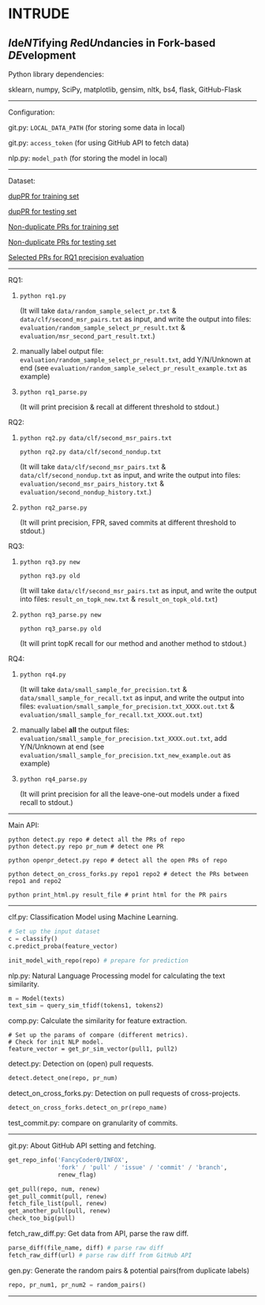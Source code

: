 # INTRUDE

## *I*de*NT*ifying *R*ed*U*ndancies in Fork-based *DE*velopment


Python library dependencies:

sklearn, numpy, SciPy, matplotlib, gensim, nltk, bs4, flask, GitHub-Flask

---

Configuration:

git.py: `LOCAL_DATA_PATH` (for storing some data in local)

git.py: `access_token` (for using GitHub API to fetch data)

nlp.py: `model_path` (for storing the model in local)

---

Dataset:

[dupPR for training set](https://github.com/FancyCoder0/INTRUDE/blob/master/data/clf/first_msr_pairs.txt)

[dupPR for testing set](https://github.com/FancyCoder0/INTRUDE/blob/master/data/clf/second_msr_pairs.txt)

[Non-duplicate PRs for training set](https://github.com/FancyCoder0/INTRUDE/blob/master/data/clf/first_nondup.txt)

[Non-duplicate PRs for testing set](https://github.com/FancyCoder0/INTRUDE/blob/master/data/clf/second_nondup.txt)

[Selected PRs for RQ1 precision evaluation](https://github.com/FancyCoder0/INTRUDE/blob/master/data/random_sample_select_pr.txt)

---

RQ1:

1. `python rq1.py`
    
    (It will take `data/random_sample_select_pr.txt` & `data/clf/second_msr_pairs.txt` as input, and write the output into files: `evaluation/random_sample_select_pr_result.txt` & `evaluation/msr_second_part_result.txt`.)

2. manually label output file: `evaluation/random_sample_select_pr_result.txt`, add Y/N/Unknown at end (see `evaluation/random_sample_select_pr_result_example.txt` as example)

3. `python rq1_parse.py`

   (It will print precision & recall at different threshold to stdout.)


RQ2:

1. `python rq2.py data/clf/second_msr_pairs.txt`

   `python rq2.py data/clf/second_nondup.txt`
   
   (It will take `data/clf/second_msr_pairs.txt` & `data/clf/second_nondup.txt` as input, and write the output into files: `evaluation/second_msr_pairs_history.txt` & `evaluation/second_nondup_history.txt`.)

2. `python rq2_parse.py`

   (It will print precision, FPR, saved commits at different threshold to stdout.)

RQ3:
1. `python rq3.py new`

   `python rq3.py old`

    (It will take `data/clf/second_msr_pairs.txt` as input, and write the output into files: `result_on_topk_new.txt` & `result_on_topk_old.txt`)
   
2. `python rq3_parse.py new`

   `python rq3_parse.py old`
 
   (It will print topK recall for our method and another method to stdout.)

RQ4:
1. `python rq4.py`

    (It will take `data/small_sample_for_precision.txt` & `data/small_sample_for_recall.txt` as input, and write the output into files: `evaluation/small_sample_for_precision.txt_XXXX.out.txt` & `evaluation/small_sample_for_recall.txt_XXXX.out.txt`)
   
2. manually label **all** the output files: `evaluation/small_sample_for_precision.txt_XXXX.out.txt`, add Y/N/Unknown at end (see `evaluation/small_sample_for_precision.txt_new_example.out` as example)

3. `python rq4_parse.py`

   (It will print precision for all the leave-one-out models under a fixed recall to stdout.)


---
Main API:
```
python detect.py repo # detect all the PRs of repo
python detect.py repo pr_num # detect one PR

python openpr_detect.py repo # detect all the open PRs of repo

python detect_on_cross_forks.py repo1 repo2 # detect the PRs between repo1 and repo2

python print_html.py result_file # print html for the PR pairs
```

---

clf.py: Classification Model using Machine Learning.

``` python
# Set up the input dataset
c = classify()
c.predict_proba(feature_vector)

init_model_with_repo(repo) # prepare for prediction
```



nlp.py: Natural Language Processing model for calculating the text similarity.


``` python
m = Model(texts)
text_sim = query_sim_tfidf(tokens1, tokens2)
```


comp.py: Calculate the similarity for feature extraction.

``` 
# Set up the params of compare (different metrics).
# Check for init NLP model.
feature_vector = get_pr_sim_vector(pull1, pull2)
```



detect.py: Detection on (open) pull requests.

``` python
detect.detect_one(repo, pr_num)
```


detect_on_cross_forks.py: Detection on pull requests of cross-projects.

``` python
detect_on_cross_forks.detect_on_pr(repo_name)
```


test_commit.py: compare on granularity of commits.



---

git.py: About GitHub API setting and fetching.

``` python
get_repo_info('FancyCoder0/INFOX',
              'fork' / 'pull' / 'issue' / 'commit' / 'branch',
              renew_flag)

get_pull(repo, num, renew)
get_pull_commit(pull, renew)
fetch_file_list(pull, renew)
get_another_pull(pull, renew)
check_too_big(pull)
```


fetch_raw_diff.py: Get data from API, parse the raw diff.

``` python
parse_diff(file_name, diff) # parse raw diff
fetch_raw_diff(url) # parse raw diff from GitHub API
```



gen.py: Generate the random pairs & potential pairs(from duplicate labels)

``` python
repo, pr_num1, pr_num2 = random_pairs()
```



---
